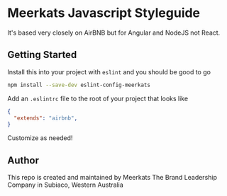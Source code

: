 # Meerkats Javascript Styleguide

It's based very closely on AirBNB but for Angular and NodeJS not React.

## Getting Started

Install this into your project with `eslint` and you should be good to go

```bash
npm install --save-dev eslint-config-meerkats
```

Add an `.eslintrc` file to the root of your project that looks like

```json
{
  "extends": "airbnb",
}
```

Customize as needed!

## Author

This repo is created and maintained by Meerkats The Brand Leadership Company in Subiaco, Western Australia
